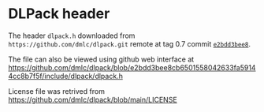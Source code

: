 # DLPack header

The header `dlpack.h` downloaded from `https://github.com/dmlc/dlpack.git` remote at tag 0.7 commit [`e2bdd3bee8`](https://github.com/dmlc/dlpack/commit/e2bdd3bee8cb6501558042633fa59144cc8b7f5f).

The file can also be viewed using github web interface at https://github.com/dmlc/dlpack/blob/e2bdd3bee8cb6501558042633fa59144cc8b7f5f/include/dlpack/dlpack.h

License file was retrived from https://github.com/dmlc/dlpack/blob/main/LICENSE
